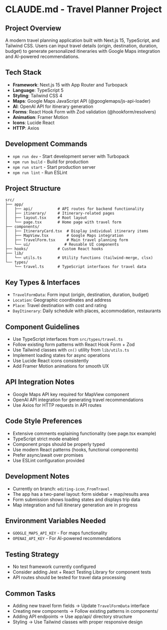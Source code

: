 # CLAUDE.md - Travel Planner Project

## Project Overview
A modern travel planning application built with Next.js 15, TypeScript, and Tailwind CSS. Users can input travel details (origin, destination, duration, budget) to generate personalized itineraries with Google Maps integration and AI-powered recommendations.

## Tech Stack
- **Framework**: Next.js 15 with App Router and Turbopack
- **Language**: TypeScript 5
- **Styling**: Tailwind CSS 4
- **Maps**: Google Maps JavaScript API (@googlemaps/js-api-loader)
- **AI**: OpenAI API for itinerary generation
- **Forms**: React Hook Form with Zod validation (@hookform/resolvers)
- **Animation**: Framer Motion
- **Icons**: Lucide React
- **HTTP**: Axios

## Development Commands
- `npm run dev` - Start development server with Turbopack
- `npm run build` - Build for production
- `npm run start` - Start production server
- `npm run lint` - Run ESLint

## Project Structure
```
src/
├── app/
│   ├── api/           # API routes for backend functionality
│   ├── itinerary/     # Itinerary-related pages
│   ├── layout.tsx     # Root layout
│   └── page.tsx       # Home page with travel form
├── components/
│   ├── ItineraryCard.tsx  # Display individual itinerary items
│   ├── MapView.tsx        # Google Maps integration
│   ├── TravelForm.tsx     # Main travel planning form
│   └── ui/               # Reusable UI components
├── hooks/             # Custom React hooks
├── lib/
│   └── utils.ts       # Utility functions (tailwind-merge, clsx)
└── types/
    └── travel.ts      # TypeScript interfaces for travel data
```

## Key Types & Interfaces
- `TravelFormData`: Form input (origin, destination, duration, budget)
- `Location`: Geographic coordinates and address
- `Place`: Travel destination with cost and rating
- `DayItinerary`: Daily schedule with places, accommodation, restaurants

## Component Guidelines
- Use TypeScript interfaces from `src/types/travel.ts`
- Follow existing form patterns with React Hook Form + Zod
- Use Tailwind classes with `cn()` utility from `lib/utils.ts`
- Implement loading states for async operations
- Use Lucide React icons consistently
- Add Framer Motion animations for smooth UX

## API Integration Notes
- Google Maps API key required for MapView component
- OpenAI API integration for generating travel recommendations
- Use Axios for HTTP requests in API routes

## Code Style Preferences
- Extensive comments explaining functionality (see page.tsx example)
- TypeScript strict mode enabled
- Component props should be properly typed
- Use modern React patterns (hooks, functional components)
- Prefer async/await over promises
- Use ESLint configuration provided

## Development Notes
- Currently on branch: `editing-icon_FromTravel`
- The app has a two-panel layout: form sidebar + map/results area
- Form submission shows loading states and displays trip data
- Map integration and full itinerary generation are in progress

## Environment Variables Needed
- `GOOGLE_MAPS_API_KEY` - For maps functionality
- `OPENAI_API_KEY` - For AI-powered recommendations

## Testing Strategy
- No test framework currently configured
- Consider adding Jest + React Testing Library for component tests
- API routes should be tested for travel data processing

## Common Tasks
- Adding new travel form fields → Update `TravelFormData` interface
- Creating new components → Follow existing patterns in components/
- Adding API endpoints → Use app/api/ directory structure
- Styling → Use Tailwind classes with proper responsive design